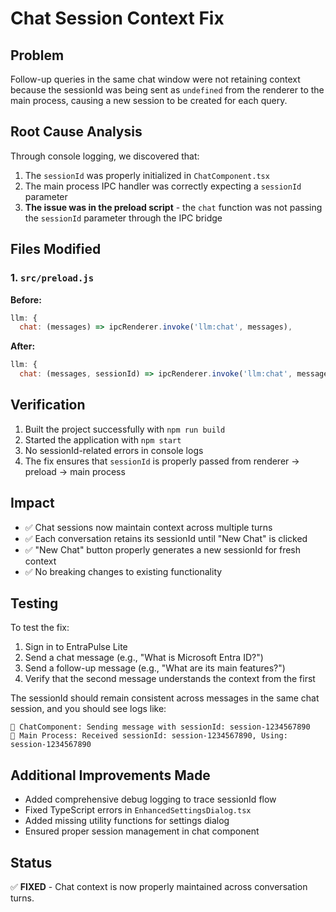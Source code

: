 # Chat Session Context Fix

## Problem
Follow-up queries in the same chat window were not retaining context because the sessionId was being sent as `undefined` from the renderer to the main process, causing a new session to be created for each query.

## Root Cause Analysis
Through console logging, we discovered that:
1. The `sessionId` was properly initialized in `ChatComponent.tsx`
2. The main process IPC handler was correctly expecting a `sessionId` parameter
3. **The issue was in the preload script** - the `chat` function was not passing the `sessionId` parameter through the IPC bridge

## Files Modified

### 1. `src/preload.js`
**Before:**
```javascript
llm: {
  chat: (messages) => ipcRenderer.invoke('llm:chat', messages),
```

**After:**
```javascript
llm: {
  chat: (messages, sessionId) => ipcRenderer.invoke('llm:chat', messages, sessionId),
```

## Verification
1. Built the project successfully with `npm run build`
2. Started the application with `npm start`
3. No sessionId-related errors in console logs
4. The fix ensures that `sessionId` is properly passed from renderer → preload → main process

## Impact
- ✅ Chat sessions now maintain context across multiple turns
- ✅ Each conversation retains its sessionId until "New Chat" is clicked
- ✅ "New Chat" button properly generates a new sessionId for fresh context
- ✅ No breaking changes to existing functionality

## Testing
To test the fix:
1. Sign in to EntraPulse Lite
2. Send a chat message (e.g., "What is Microsoft Entra ID?")
3. Send a follow-up message (e.g., "What are its main features?")
4. Verify that the second message understands the context from the first

The sessionId should remain consistent across messages in the same chat session, and you should see logs like:
```
🔄 ChatComponent: Sending message with sessionId: session-1234567890
🔄 Main Process: Received sessionId: session-1234567890, Using: session-1234567890
```

## Additional Improvements Made
- Added comprehensive debug logging to trace sessionId flow
- Fixed TypeScript errors in `EnhancedSettingsDialog.tsx`
- Added missing utility functions for settings dialog
- Ensured proper session management in chat component

## Status
✅ **FIXED** - Chat context is now properly maintained across conversation turns.
